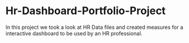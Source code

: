 # Hr-Dashboard-Portfolio-Project

In this project we took a look at HR Data files and created measures for a interactive dashboard to be used by an HR professional.
